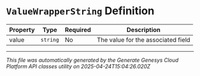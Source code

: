# `ValueWrapperString` Definition

| Property | Type | Required | Description |
|----------|------|----------|-------------|
| value | `string` | No | The value for the associated field |

---

*This file was automatically generated by the Generate Genesys Cloud Platform API classes utility on 2025-04-24T15:04:26.020Z*